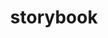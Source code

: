 ---
type: "project"
title: "storybook"
github: "https://github.com/alexhan01/storybook.git"
description: "You are on storybook this instance! Storybook is my personal website showcasing my story. It’s built with ReactJS and Gatsby. Enhanced styling by using Syntactically Awesome Style Sheets (SASS) alongside CSS. Implemented data visualization with D3.js (see /education). Launched with than Netlify."
techstack: "D3.js

Gatsby

JavaScript

CSS/SCSS

ReactJS

NodeJS

GraphQL

Netlify"
---